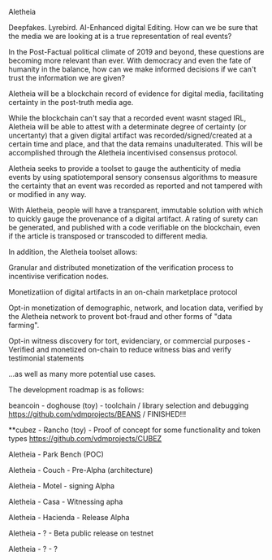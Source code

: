 Aletheia

Deepfakes. Lyrebird. AI-Enhanced digital Editing. How can we be sure that the media we are looking at is a true representation of real events?

In the Post-Factual political climate of 2019 and beyond, these questions are becoming more relevant than ever. With democracy and even the fate of humanity in the balance, how can we make informed decisions if we can't trust the information we are given?

Aletheia will be a blockchain record of evidence for digital media, facilitating certainty in the post-truth media age.

While the blockchain can't say that a recorded event wasnt staged IRL, Aletheia will be able to attest with a determinate degree of certainty (or uncertanty) that a given digital artifact was recorded/signed/created at a certain time and place, and that the data remains unadulterated. This will be accomplished through the Aletheia incentivised consensus protocol.

Aletheia seeks to provide a toolset to gauge the authenticity of media events by using spatiotemporal sensory consensus algorithms to measure the certainty that an event was recorded as reported and not tampered with or modified in any way.

With Aletheia, people will have a transparent, immutable solution with which to quickly gauge the provenance of a digital artifact. A rating of surety can be generated, and published with a code verifiable on the blockchain, even if the article is transposed or transcoded to different media.

In addition, the Aletheia toolset allows:

Granular and distributed monetization of the verification process to incentivise verification nodes.

Monetizatiion of digital artifacts in an on-chain  marketplace protocol

Opt-in monetization of demographic, network, and location data, verified by the Aletheia network to provent 
bot-fraud and other forms of "data farming".

Opt-in witness discovery for tort, evidenciary, or commercial purposes - Verified and monetized on-chain to 
reduce witness bias and verify testimonial statements

...as well as many more potential use cases.

The development roadmap is as follows:

beancoin - doghouse (toy) - toolchain / library selection and debugging https://github.com/vdmprojects/BEANS / FINISHED!!!

**cubez - Rancho (toy) - Proof of concept for some functionality and token types https://github.com/vdmprojects/CUBEZ 

Aletheia - Park Bench (POC)

Aletheia - Couch - Pre-Alpha (architecture)

Aletheia - Motel - signing Alpha

Aletheia - Casa - Witnessing apha

Aletheia - Hacienda - Release Alpha

Aletheia - ? - Beta public release on testnet

Aletheia - ? - ?






